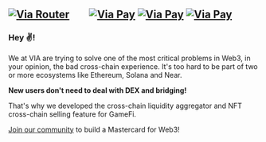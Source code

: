 [![Via Router](https://img.shields.io/badge/Via%20Router-Operates-green)](https://router.via.exchange)
&nbsp;&nbsp;&nbsp;&nbsp;&nbsp;&nbsp;
[![Via Pay](https://img.shields.io/badge/Via%20Pay-Live%20on%20Ethereum-blue)](https://pay.via.exchange/nft/bb811382-1f1b-4376-8884-5f74bd808f83/)
[![Via Pay](https://img.shields.io/badge/Via%20Pay-Live%20on%20Binance%20Smart%20Chain-yellow)](https://pay.via.exchange/nft/bb811382-1f1b-4376-8884-5f74bd808f83/)
[![Via Pay](https://img.shields.io/badge/Via%20Pay-Live%20on%20Polygon-blueviolet)](https://pay.via.exchange/nft/bb811382-1f1b-4376-8884-5f74bd808f83/)
---

### Hey ✌️!

We at VIA are trying to solve one of the most critical problems in Web3, in your opinion, the bad cross-chain experience. 
It's too hard to be part of two or more ecosystems like Ethereum, Solana and Near.

**New users don't need to deal with DEX and bridging!**

That's why we developed the cross-chain liquidity aggregator and NFT cross-chain selling feature for GameFi.

[Join our community](https://discord.gg/AAPJcDVSq2) to build a Mastercard for Web3!


